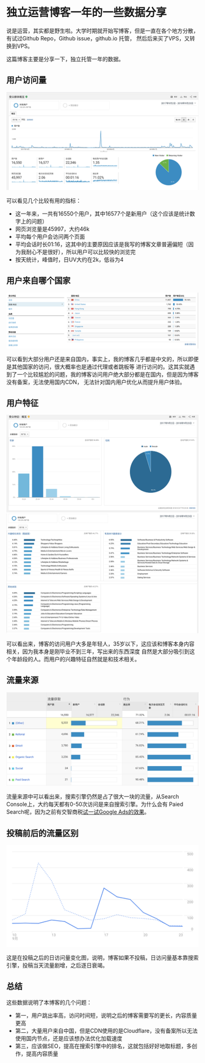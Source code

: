 # 独立运营博客一年的一些数据分享

说是运营，其实都是野生啦。大学时期就开始写博客，但是一直在各个地方分散，有试过Github Repo，Github issue，github.io 托管，
然后后来买了VPS，又转换到VPS。

这篇博客主要是分享一下，独立托管一年的数据。

## 用户访问量

![GA users](./img/ga_users.png)

可以看见几个比较有用的指标：

- 这一年来，一共有16550个用户，其中16577个是新用户（这个应该是统计数字上的问题）
- 网页浏览量是45997，大约46k
- 平均每个用户会访问两个页面
- 平均会话时长01:16，这其中的主要原因应该是我写的博客文章普遍偏短（因为我耐心不是很好），所以用户可以比较快的浏览完
- 按天统计，峰值时，日UV大约在2k，低谷为4

## 用户来自哪个国家

![GA country](./img/ga_country.png)

可以看到大部分用户还是来自国内，事实上，我的博客几乎都是中文的，所以即便是其他国家的访问，很大概率也是通过代理或者跳板等
进行访问的。这其实就遇到了一个比较尴尬的问题，我的博客访问用户绝大部分都是在国内，但是因为博客没有备案，无法使用国内CDN，
无法针对国内用户优化从而提升用户体验。

## 用户特征

![GA users feature](./img/ga_user_feature.png)
![GA users habbit](./img/ga_user_habbit.png)

可以看出来，博客的访问用户大多是年轻人，35岁以下，这应该和博客本身内容相关，因为我本身是刚毕业不到三年，写出来的东西深度
自然是大部分吸引到这个年龄段的人。而用户的兴趣特征自然就是和技术相关。

## 流量来源

![GA user from](./img/ga_user_from.png)

流量来源中可以看出来，搜索引擎仍然是占了很大一块的流量，从Search Console上，大约每天都有0-50次访问是来自搜索引擎。为什么会有
Paied Search呢，因为之前有交智商税[试一试Google Ads的效果](https://jiajunhuang.com/articles/2018_09_10-google_ads.md.html)。

## 投稿前后的流量区别

![GA users after contribute](./img/ga_users_after_contribute.png)

这是在投稿之后的日访问量变化图，说明，博客如果不投稿，日访问量基本靠搜索引擎，投稿当天流量剧增，之后逐日衰竭。

## 总结

这些数据说明了本博客的几个问题：

- 第一，用户跳出率高，访问时间短，说明之后的博客需要写的更长，内容质量更高
- 第二，大量用户来自中国，但是CDN使用的是Cloudflare，没有备案所以无法使用国内节点，还是应该想办法优化加载速度
- 第三，应该做SEO，提高在搜索引擎中的排名，这就包括好好地取标题，多创作，提高内容质量
